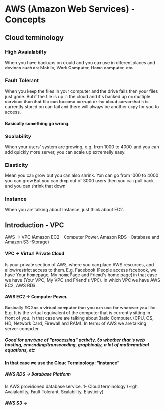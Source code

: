# AWS (Amazon Web Services) - Concepts

## Cloud terminology

### High Avaialabilty
When you have backups on clould and you can use in diferent places and devices such as: Mobile, Work Computer, Home computer, etc.

### Fault Tolerant
When you keep the files in your computer and the drive fails then your files just gone.
But if the file is up in the cloud and it's backed up on multiple services then that file can become corrupt or the cloud server that it is currently stored on can fail and there will always be another copy for you to access.
#### Basically something go wrong.

### Scalability
When your users' system are growing, e.g. from 1000 to 4000, and you can add quickly more server, you can scale up extremelly easy.

### Elasticity
Mean you can grow but you can also shrink. Yon can go from 1000 to 4000 you can grow
But you can drop out  of 3000 users then you can pull back and you can shrink that down.

### Instance
When you are talking about Instance, just think about EC2.


## Introduction - VPC

AWS -> VPC (Amazon EC2 - Computer Power, Amazon RDS - Database and Amazon S3 -Storage)

#### VPC -> Virtual Private Cloud
  Is your private section of AWS, where you can place AWS resources, and allow/restrict access to them.
E.g. Facebook (People access facebook, we have Your homepage, My homePage and Friend's home page) in that case we have (Your VPC, My VPC and Friend's VPC).
In which VPC we have AWS EC2, AWS RDS.

#### AWS EC2 -> Computer Power.
  Basically EC2 as a virtual computer that you can use for whatever you like.
  E.g. It is the virtual equivalent of the computer that is currently sitting in front of you. In that case we are talking about Basic Computer. (CPU, OS, HD, Network Card, Firewall and RAM).
  In terms of AWS we are talking server computer. 
##### Good for any type of "processing" activity. So whether that is web hosting, enconding/transconding, graphically, a lot of mathematical equations, etc
#### In that case we use the Cloud Terminology: "Instance"
 



##### AWS RDS -> Database Platform
Is AWS provisioned database service.
  1- Cloud terminology (High Avaialabilty, Fault Tolerant, Scalability, Elasticity)


##### AWS S3 ->

